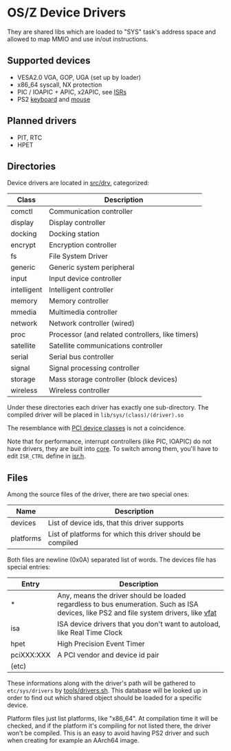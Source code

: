 OS/Z Device Drivers
===================

They are shared libs which are loaded to "SYS" task's address space and allowed to map MMIO and use in/out instructions.

Supported devices
-----------------

 * VESA2.0 VGA, GOP, UGA (set up by loader)
 * x86_64 syscall, NX protection
 * PIC / IOAPIC + APIC, x2APIC, see [ISRs](https://github.com/bztsrc/osz/blob/master/src/core/x86_64/isrs.sh)
 * PS2 [keyboard](https://github.com/bztsrc/osz/blob/master/src/drv/input/ps2/keyboard.S) and [mouse](https://github.com/bztsrc/osz/blob/master/src/drv/input/ps2/mouse.S)

Planned drivers
---------------

 * PIT, RTC
 * HPET

Directories
-----------

Device drivers are located in [src/drv](https://github.com/bztsrc/osz/blob/master/src/drv), categorized:

| Class    | Description |
| -------- | ----------- |
| comctl   | Communication controller |
| display  | Display controller |
| docking  | Docking station |
| encrypt  | Encryption controller |
| fs       | File System Driver |
| generic  | Generic system peripheral |
| input    | Input device controller |
| intelligent | Intelligent controller |
| memory   | Memory controller |
| mmedia   | Multimedia controller |
| network  | Network controller (wired) |
| proc     | Processor (and related controllers, like timers) |
| satellite | Satellite communications controller |
| serial   | Serial bus controller |
| signal   | Signal processing controller |
| storage  | Mass storage controller (block devices) |
| wireless | Wireless controller |

Under these directories each driver has exactly one sub-directory. The compiled
driver will be placed in `lib/sys/(class)/(driver).so`

The resemblance with [PCI device classes](http://pci-ids.ucw.cz/read/PD) is not a coincidence.

Note that for performance, interrupt controllers (like PIC, IOAPIC) do not have drivers, they
are built into [core](https://github.com/bztsrc/osz/blob/master/src/core/x86_64/isrs.S). To
switch among them, you'll have to edit `ISR_CTRL` define in [isr.h](https://github.com/bztsrc/osz/blob/master/src/core/x86_64/isr.h).

Files
-----

Among the source files of the driver, there are two special ones:

| Name | Description |
| ---- | ----------- |
| devices | List of device ids, that this driver supports |
| platforms | List of platforms for which this driver should be compiled |

Both files are newline (0x0A) separated list of words. The devices file
has special entries:

| Entry | Description |
| ----- | ----------- |
| *     | Any, means the driver should be loaded regardless to bus enumeration. Such as ISA devices, like PS2 and file system drivers, like [vfat](https://github.com/bztsrc/osz/blob/master/src/drv/fs/vfat) |
| isa   | ISA device drivers that you don't want to autoload, like Real Time Clock |
| hpet  | High Precision Event Timer |
| pciXXX:XXX | A PCI vendor and device id pair |
| (etc) |  |

These informations along with the driver's path will be gathered to `etc/sys/drivers` by
[tools/drivers.sh](https://github.com/bztsrc/osz/blob/master/tools/drivers.sh). This database
will be looked up in order to find out which shared object should be loaded for a specific
device.

Platform files just list platforms, like "x86_64". At compilation time it will be checked,
and if the platform it's compiling for not listed there, the driver won't be compiled. This
is an easy to avoid having PS2 driver and such when creating for example an AArch64 image.

